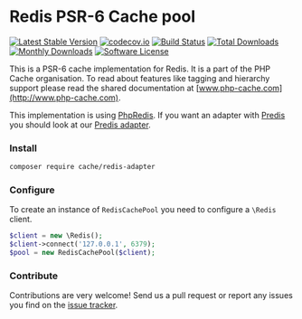 # Redis PSR-6 Cache pool 
[![Latest Stable Version](https://poser.pugx.org/cache/redis-adapter/v/stable)](https://packagist.org/packages/cache/redis-adapter) [![codecov.io](https://codecov.io/github/php-cache/redis-adapter/coverage.svg?branch=master)](https://codecov.io/github/php-cache/redis-adapter?branch=master) [![Build Status](https://travis-ci.org/php-cache/redis-adapter.svg?branch=master)](https://travis-ci.org/php-cache/redis-adapter) [![Total Downloads](https://poser.pugx.org/cache/redis-adapter/downloads)](https://packagist.org/packages/cache/redis-adapter)  [![Monthly Downloads](https://poser.pugx.org/cache/redis-adapter/d/monthly.png)](https://packagist.org/packages/cache/redis-adapter) [![Software License](https://img.shields.io/badge/license-MIT-brightgreen.svg?style=flat-square)](LICENSE)

This is a PSR-6 cache implementation for Redis. It is a part of the PHP Cache organisation. To read about 
features like tagging and hierarchy support please read the shared documentation at [www.php-cache.com](http://www.php-cache.com). 

This implementation is using [PhpRedis](https://github.com/phpredis/phpredis). If you want an adapter with 
[Predis](https://github.com/nrk/predis) you should look at our [Predis adapter](https://github.com/php-cache/predis-adapter). 

### Install

```bash
composer require cache/redis-adapter
```

### Configure

To create an instance of `RedisCachePool` you need to configure a `\Redis` client. 

```php
$client = new \Redis();
$client->connect('127.0.0.1', 6379);
$pool = new RedisCachePool($client);
```

### Contribute

Contributions are very welcome! Send us a pull request or report any issues you find on the [issue tracker](http://issues.php-cache.com).
